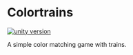 # Colortrains

[![unity version](https://img.shields.io/badge/unity%20version-2019.2.10f1-green.svg)]()

A simple color matching game with trains.